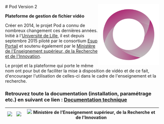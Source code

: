 <img src="./pod/main/static/img/logoPod.svg" width="200" style="float:right">
# Pod Version 2

**Plateforme de gestion de fichier vidéo**

Créer en 2014, le projet Pod a connu de nombreux changement ces dernières années. Initié à l'[Université de Lille](https://www.univ-lille.fr/ "Université de Lille"), il est depuis septembre 2015 piloté par le consortium [Esup Portail](https://www.esup-portail.org/ "Esup Portail") et soutenu également par le [Ministère de l'Enseignement supérieur, de la Recherche et de l'Innovation](http://www.enseignementsup-recherche.gouv.fr/ "Ministère de l'Enseignement supérieur, de la Recherche et de l'Innovation").

Le projet et la plateforme qui porte le même nom ont pour but de faciliter la mise à disposition de vidéo et de ce fait, d'encourager l'utilisation de celles-ci dans le cadre de l'enseignement et la recherche.

### <a name="documentation-technique"></a> Retrouvez toute la documentation (installation, paramétrage etc.) en suivant ce lien : [Documentation technique](https://www.esup-portail.org/wiki/display/ES/esup-pod "Documentation")

<img src="https://www.univ-lille.fr/typo3conf/ext/ul2fpfb/Resources/Public/assets/img/UL-ROSE-dark-2014.svg" height="50" > | <img src="https://www.esup-portail.org/sites/default/files/logo-esupportail_1.png" height="50" > | <img src="http://cache.media.enseignementsup-recherche.gouv.fr/image/Global/35/8/Marianne_seule_MESRI_head_www_766358.jpg" height="50" > Ministère de lʼEnseignement supérieur, de la Recherche et de lʼInnovation
:-----:|:-----:|:----:




